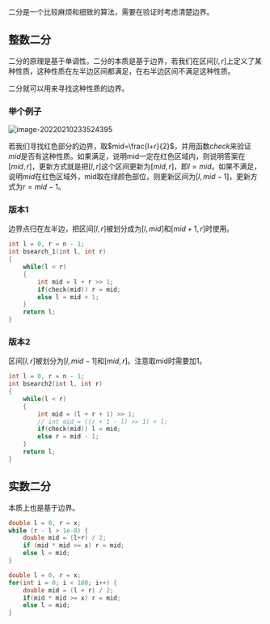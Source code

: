 二分是一个比较麻烦和细致的算法，需要在验证时考虑清楚边界。

## 整数二分

二分的原理是基于单调性。二分的本质是基于边界，若我们在区间$[l,r]$上定义了某种性质，这种性质在左半边区间都满足，在右半边区间不满足这种性质。

二分就可以用来寻找这种性质的边界。

### 举个例子

![image-20220210233524395](http://static.codenote.xyz/20220210233524.png)

若我们寻找红色部分的边界，取$mid=\frac{l+r}{2}$，并用函数$check$来验证$mid$是否有这种性质。如果满足，说明mid一定在红色区域内，则说明答案在$[mid, r]$，更新方式就是把$[l,r]$这个区间更新为$[mid,r]$，即$l = mid$。如果不满足，说明$mid$在红色区域外，mid取在绿颜色部位，则更新区间为$[l, mid-1]$，更新方式为$r=mid-1$。

### 版本1

边界点归在左半边，把区间$[l, r]$被划分成为$[l,mid]$和$[mid+1,r]$时使用。

```cpp
int l = 0, r = n - 1;
int bsearch_1(int l, int r)
{
	while(l < r)
    {
        int mid = l + r >> 1;
        if(check(mid)) r = mid;
        else l = mid + 1;
    }
    return l;
}
```

### 版本2

区间$[l,r]$被划分为$[l,mid-1]$和$[mid,r]$。注意取mid时需要加1。

```cpp
int l = 0, r = n - 1;
int bsearch2(int l, int r)
{
	while(l < r)
    {
        int mid = (l + r + 1) >> 1;
        // int mid = ((r + 1 - l) >> 1) + l;
        if(check(mid)) l = mid;
        else r = mid - 1;
    }
    return l;
}
```



## 实数二分

本质上也是基于边界。

```cpp
double l = 0, r = x;
while (r - l > 1e-8) {
    double mid = (l+r) / 2;
    if (mid * mid >= x) r = mid;
    else l = mid;
}
```

```cpp
double l = 0, r = x;
for(int i = 0; i < 100; i++) {
	double mid = (l + r) / 2;
	if(mid * mid >= x) r = mid;
	else l = mid;
}
```

